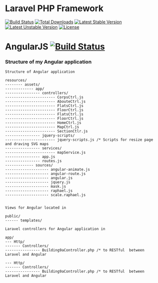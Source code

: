 # Laravel PHP Framework

[![Build Status](https://travis-ci.org/laravel/framework.svg)](https://travis-ci.org/laravel/framework)
[![Total Downloads](https://poser.pugx.org/laravel/framework/d/total.svg)](https://packagist.org/packages/laravel/framework)
[![Latest Stable Version](https://poser.pugx.org/laravel/framework/v/stable.svg)](https://packagist.org/packages/laravel/framework)
[![Latest Unstable Version](https://poser.pugx.org/laravel/framework/v/unstable.svg)](https://packagist.org/packages/laravel/framework)
[![License](https://poser.pugx.org/laravel/framework/license.svg)](https://packagist.org/packages/laravel/framework)


AngularJS [![Build Status](https://travis-ci.org/angular/angular.js.svg?branch=master)](https://travis-ci.org/angular/angular.js)
=========



### Structure of my Angular application
```
Structure of Angular application

resources/
-------- assets/
------------- app/
---------------- controllers/
----------------------- CorpsCtrl.js
----------------------- AbouteCtrl.js
----------------------- FlatsCtrl.js
----------------------- FloorCtrl.js
----------------------- FlatsCtrl.js
----------------------- FloorCtrl.js
----------------------- HomeCtrl.js
----------------------- MapCtrl.js
----------------------- SectionCtlr.js
---------------- jquery-scripts/
----------------------- jquery-scripts.js /* Scripts for resize page and draving SVG maps
---------------- services/
----------------------- mapService.js
---------------- app.js
---------------- routes.js
------------- sources/
-------------------- angular-animate.js
-------------------- angular-route.js
-------------------- angular.js
-------------------- jquery.js
-------------------- mask.js
-------------------- raphael.js
-------------------- scale.raphael.js


Views for Angular located in 

public/
------ templates/

Laravel controllers for Angular application in 

app/
--- Http/
------- Controllers/
---------------- Building9aController.php /* to RESTful  between Laravel and Angular

--- Http/
------- Controllers/
---------------- Building9aController.php /* to RESTful  between Laravel and Angular
```
